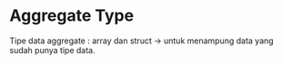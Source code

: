 # Aggregate Type

Tipe data aggregate : array dan struct -> untuk menampung data yang sudah punya tipe data.
